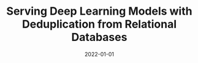 ---
title: "Serving Deep Learning Models with Deduplication from Relational Databases"
collection: publications
permalink: /publication/2022-01-01-Serving-Deep-Learning-Models-with-Deduplication-from-Relational-Databases
pubtype: conference
date: 2022-01-01
venue: 'In the proceedings of VLDB'
authors:  Lixi Zhou,  Jiaqing Chen,  Amitabh Das,  Hong Min,  Lei Yu,  Ming Zhao,  Jia Zou
citation: ' Lixi Zhou,  Jiaqing Chen,  Amitabh Das,  Hong Min,  Lei Yu,  Ming Zhao,  Jia Zou, &quot;Serving Deep Learning Models with Deduplication from Relational Databases.&quot; In the proceedings of VLDB, 2022.'
---